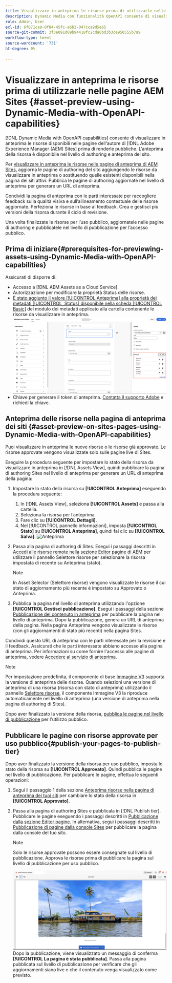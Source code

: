 ```yaml
---
title: Visualizzare in anteprima le risorse prima di utilizzarle nelle pagine AEM Sites
description: Dynamic Media con funzionalità OpenAPI consente di visualizzare in anteprima le risorse sulle pagine di anteprima di Adobe Experience Manager (AEM) Sites. Questa anteprima consente a te e alle parti interessate di rivedere e convalidare gli aggiornamenti alle risorse prima di pubblicarle (con le risorse aggiornate) per l’utilizzo pubblico.
role: Admin, User
exl-id: 6f071ca9-0f84-45fc-a6b3-047cca9d5e65
source-git-commit: 3f3e091d09b94418fc2cda0bd3b3ce950555b7a9
workflow-type: tm+mt
source-wordcount: '731'
ht-degree: 0%

---
```



# Visualizzare in anteprima le risorse prima di utilizzarle nelle pagine AEM Sites {#asset-preview-using-Dynamic-Media-with-OpenAPI-capabilities}

[!DNL Dynamic Media with OpenAPI capabilities] consente di visualizzare in anteprima le risorse disponibili nelle pagine dell&#39;autore di [!DNL Adobe Experience Manager (AEM) Sites] prima di renderle pubbliche. L’anteprima della risorsa è disponibile nel livello di authoring e anteprima del sito.

Per [visualizzare in anteprima le risorse nelle pagine di anteprima di AEM Sites](#asset-preview-on-sites-pages-using-Dynamic-Media-with-OpenAPI-capabilities), aggiorna le pagine di authoring del sito aggiungendo le risorse da visualizzare in anteprima o sostituendo quelle esistenti disponibili nella pagina dei siti attivi. Pubblica le pagine di authoring aggiornate nel livello di anteprima per generare un URL di anteprima.

Condividi la pagina di anteprima con le parti interessate per raccogliere feedback sulla qualità visiva e sull’allineamento contestuale delle risorse aggiornate. Perfeziona le risorse in base al feedback. Crea e gestisci più versioni della risorsa durante il ciclo di revisione.

Una volta finalizzate le risorse per l’uso pubblico, aggiornatele nelle pagine di authoring e pubblicatele nel livello di pubblicazione per l’accesso pubblico.

## Prima di iniziare{#prerequisites-for-previewing-assets-using-Dynamic-Media-with-OpenAPI-capabilities}

Assicurati di disporre di:

* Accesso a [!DNL AEM Assets as a Cloud Service].
* Autorizzazione per modificare la proprietà Status delle risorse.
* [È stato aggiunto il valore [!UICONTROL Anteprima] alla proprietà dei metadati [!UICONTROL &#x200B; Status] disponibile nella scheda [!UICONTROL Basic]](/help/assets/metadata-assets-view.md#edit-metadata-forms) del modulo dei metadati applicato alla cartella contenente le risorse da visualizzare in anteprima.
  ![Aggiungi opzione anteprima](/help/assets/assets/metedata-form-preview.png)
* Chiave per generare il token di anteprima. [Contatta il supporto Adobe](https://helpx.adobe.com/in/contact.html) e richiedi la chiave.

## Anteprima delle risorse nella pagina di anteprima dei siti {#asset-preview-on-sites-pages-using-Dynamic-Media-with-OpenAPI-capabilities}

Puoi visualizzare in anteprima le nuove risorse o le risorse già approvate. Le risorse approvate vengono visualizzate solo sulle pagine live di Sites.

Eseguire la procedura seguente per impostare lo stato della risorsa da visualizzare in anteprima in [!DNL Assets View], quindi pubblicare la pagina di authoring Sites nel livello di anteprima per generare un URL di anteprima della pagina:

1. Impostare lo stato della risorsa su **[!UICONTROL Anteprima]** eseguendo la procedura seguente:

   1. In [!DNL Assets View], seleziona **[!UICONTROL Assets]** e passa alla cartella.
   1. Seleziona la risorsa per l’anteprima.
   1. Fare clic su **[!UICONTROL Dettagli]**.
   1. Nel [!UICONTROL pannello informazioni], imposta **[!UICONTROL Stato]** su **[!UICONTROL Anteprima]**, quindi fai clic su **[!UICONTROL Salva]**.
      ![Anteprima](/help/assets/assets/preview-boat-at-bay.png)

1. Passa alla pagina di authoring di Sites. Esegui i passaggi descritti in [Accedi alle risorse remote nella sezione Editor pagine di AEM](/help/assets/integrate-remote-approved-assets-with-sites.md#access-remote-assets-in-aem-page-editor) per utilizzare il pannello Selettore risorse per selezionare la risorsa impostata di recente su Anteprima (stato).

   >[!NOTE]
   >
   > In Asset Selector (Selettore risorse) vengono visualizzate le risorse il cui stato di aggiornamento più recente è impostato su Approvato o Anteprima.

1. Pubblica la pagina nel livello di anteprima utilizzando l&#39;opzione **[!UICONTROL Gestisci pubblicazione]**. Esegui i passaggi della sezione [Pubblicazione del contenuto in anteprima](https://experienceleague.adobe.com/it/docs/experience-manager-cloud-service/content/sites/authoring/sites-console/previewing-content) per pubblicare la pagina nel livello di anteprima. Dopo la pubblicazione, genera un URL di anteprima della pagina. Nella pagina Anteprima vengono visualizzate le risorse (con gli aggiornamenti di stato più recenti) nella pagina Sites.

Condividi questo URL di anteprima con le parti interessate per la revisione e il feedback. Assicurati che le parti interessate abbiano accesso alla pagina di anteprima. Per informazioni su come fornire l&#39;accesso alle pagine di anteprima, vedere [Accedere al servizio di anteprima](https://experienceleague.adobe.com/it/docs/experience-manager-cloud-service/content/implementing/using-cloud-manager/manage-environments#access-preview-service).

>[!NOTE]
>
>Per impostazione predefinita, il componente di base [Immagine V3](https://experienceleague.adobe.com/it/docs/experience-manager-core-components/using/wcm-components/image#version-and-compatibility) supporta la versione di anteprima delle risorse. Quando selezioni una versione di anteprima di una risorsa (risorsa con stato di anteprima) utilizzando il pannello [Selettore risorse](https://experienceleague.adobe.com/it/docs/experience-manager-cloud-service/content/assets/manage/asset-selector/asset-selector-upload), il componente Immagine V3 la riproduce automaticamente nel livello di anteprima (una versione di anteprima nella pagina di authoring di Sites).

Dopo aver finalizzato la versione della risorsa, [pubblica le pagine nel livello di pubblicazione](#publish-your-pages-to-publish-tier) per l&#39;utilizzo pubblico.

## Pubblicare le pagine con risorse approvate per uso pubblico{#publish-your-pages-to-publish-tier}

Dopo aver finalizzato la versione della risorsa per uso pubblico, imposta lo stato della risorsa su **[!UICONTROL Approvato]**. Quindi pubblica le pagine nel livello di pubblicazione. Per pubblicare le pagine, effettua le seguenti operazioni:

1. Segui il passaggio 1 della sezione [Anteprima risorse nella pagina di anteprima dei tuoi siti](#asset-preview-on-sites-pages-using-Dynamic-Media-with-OpenAPI-capabilities) per cambiare lo stato della risorsa in **[!UICONTROL Approvato]**.
1. Passa alla pagina di authoring Sites e pubblicala in [!DNL Publish tier]. Pubblicare le pagine eseguendo i passaggi descritti in [Pubblicazione dalla sezione Editor pagine](https://experienceleague.adobe.com/it/docs/experience-manager-cloud-service/content/sites/authoring/page-editor/publishing#publishing-from-the-page-editor).
In alternativa, segui i passaggi descritti in [Pubblicazione di pagine dalla console Sites](https://experienceleague.adobe.com/it/docs/experience-manager-cloud-service/content/sites/authoring/sites-console/publishing-pages#publishing-from-the-sites-console) per pubblicare la pagina dalla console del tuo sito.

   >[!NOTE]
   >
   > Solo le risorse approvate possono essere consegnate sul livello di pubblicazione. Approva le risorse prima di pubblicare la pagina sul livello di pubblicazione per uso pubblico.

   ![La pagina è stata pubblicata](/help/assets/assets/the-page-has-been-publushed.png)
Dopo la pubblicazione, viene visualizzato un messaggio di conferma **[!UICONTROL La pagina è stata pubblicata]**. Passa alla pagina pubblicata sul livello di pubblicazione per verificare che gli aggiornamenti siano live e che il contenuto venga visualizzato come previsto.
